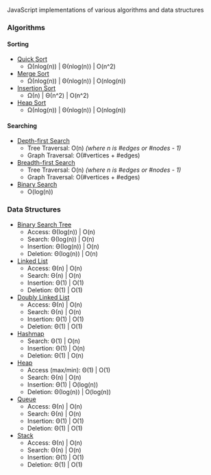 JavaScript implementations of various algorithms and data structures

### Algorithms
#### Sorting
- [Quick Sort](https://github.com/zakattack9/algos-and-ds/blob/master/algorithms/quicksort.js)
  - Ω(nlog(n)) | Θ(nlog(n)) | O(n^2)
- [Merge Sort](https://github.com/zakattack9/algos-and-ds/blob/master/algorithms/mergesort.js)
  - Ω(nlog(n)) | Θ(nlog(n)) | O(nlog(n))
- [Insertion Sort](https://github.com/zakattack9/algos-and-ds/blob/master/algorithms/insertionsort.js)
  - Ω(n) | Θ(n^2) | O(n^2)
- [Heap Sort](https://github.com/zakattack9/algos-and-ds/blob/master/algorithms/heapsort.js)
  - Ω(nlog(n)) | Θ(nlog(n)) | O(nlog(n))

#### Searching
- [Depth-first Search](https://github.com/zakattack9/algos-and-ds/blob/master/algorithms/dfs.js)
  - Tree Traversal: O(n) *(where n is #edges or #nodes - 1)*
  - Graph Traversal: O(#vertices + #edges)
- [Breadth-first Search](https://github.com/zakattack9/algos-and-ds/blob/master/algorithms/bfs.js)
  - Tree Traversal: O(n) *(where n is #edges or #nodes - 1)*
  - Graph Traversal: O(#vertices + #edges)
- [Binary Search](https://github.com/zakattack9/algos-and-ds/blob/master/algorithms/binarysearch.js)
  - O(log(n))

### Data Structures
- [Binary Search Tree](https://github.com/zakattack9/algos-and-ds/blob/master/data-structures/bst.js)
  - Access: Θ(log(n)) | O(n)
  - Search: Θ(log(n)) | O(n)
  - Insertion: Θ(log(n)) | O(n)
  - Deletion: Θ(log(n)) | O(n)
- [Linked List](https://github.com/zakattack9/algos-and-ds/blob/master/data-structures/linkedlist.js)
  - Access: Θ(n) | O(n)
  - Search: Θ(n) | O(n)
  - Insertion: Θ(1) | O(1)
  - Deletion: Θ(1) | O(1)
- [Doubly Linked List](https://github.com/zakattack9/algos-and-ds/blob/master/data-structures/doublylinkedlist.js)
  - Access: Θ(n) | O(n)
  - Search: Θ(n) | O(n)
  - Insertion: Θ(1) | O(1)
  - Deletion: Θ(1) | O(1)
- [Hashmap](https://github.com/zakattack9/algos-and-ds/blob/master/data-structures/hashmap.js)
  - Search: Θ(1) | O(n)
  - Insertion: Θ(1) | O(n)
  - Deletion: Θ(1) | O(n)
- [Heap](https://github.com/zakattack9/algos-and-ds/blob/master/data-structures/heap.js)
  - Access (max/min): Θ(1) | O(1)
  - Search: Θ(n) | O(n)
  - Insertion: Θ(1) | O(log(n))
  - Deletion: Θ(log(n)) | O(log(n))
- [Queue](https://github.com/zakattack9/algos-and-ds/blob/master/data-structures/queue.js)
  - Access: Θ(n) | O(n)
  - Search: Θ(n) | O(n)
  - Insertion: Θ(1) | O(1)
  - Deletion: Θ(1) | O(1)
- [Stack](https://github.com/zakattack9/algos-and-ds/blob/master/data-structures/stack.js)
  - Access: Θ(n) | O(n)
  - Search: Θ(n) | O(n)
  - Insertion: Θ(1) | O(1)
  - Deletion: Θ(1) | O(1)

